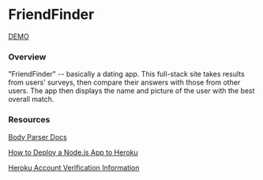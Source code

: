 # FriendFinder

[DEMO](https://ucbx-friendfinder.herokuapp.com/)

### Overview

"FriendFinder" -- basically a dating app. This full-stack site takes results from users' surveys, then compare their answers with those from other users. The app then displays the name and picture of the user with the best overall match. 

### Resources 

[Body Parser Docs](https://www.npmjs.com/package/body-parser-json)

[How to Deploy a Node.js App to Heroku](https://scotch.io/tutorials/how-to-deploy-a-node-js-app-to-heroku)

[Heroku Account Verification Information](https://devcenter.heroku.com/articles/account-verification)